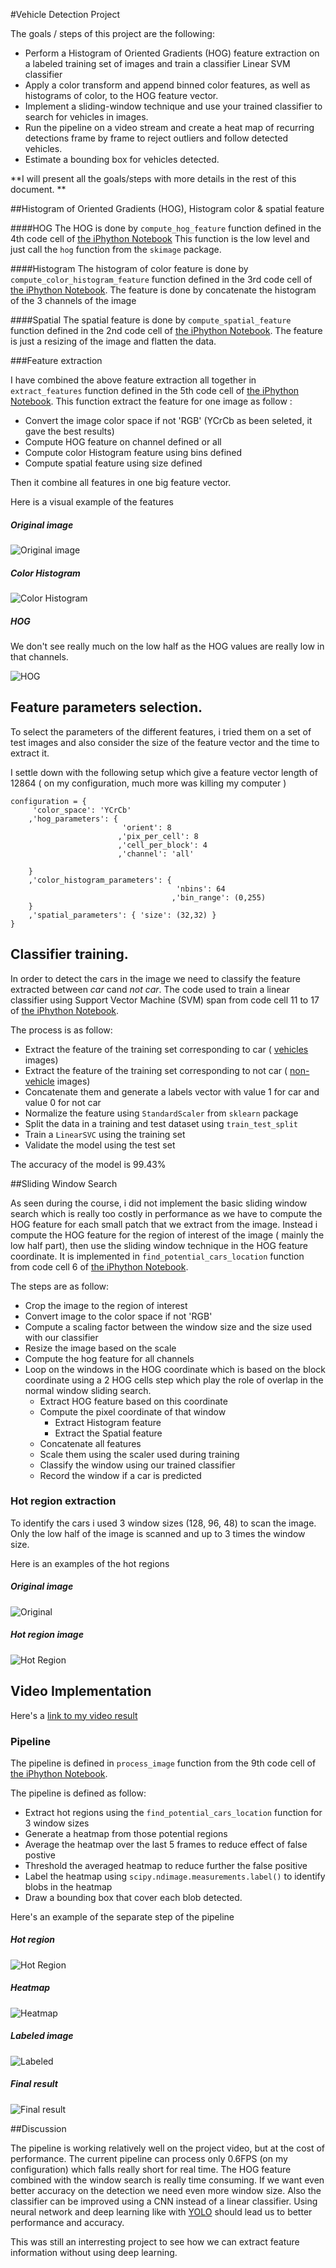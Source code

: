 #Vehicle Detection Project

The goals / steps of this project are the following:

* Perform a Histogram of Oriented Gradients (HOG) feature extraction on a labeled training set of images and train a classifier Linear SVM classifier
* Apply a color transform and append binned color features, as well as histograms of color, to the HOG feature vector. 
* Implement a sliding-window technique and use your trained classifier to search for vehicles in images.
* Run the pipeline on a video stream and create a heat map of recurring detections frame by frame to reject outliers and follow detected vehicles.
* Estimate a bounding box for vehicles detected.

**I will present all the goals/steps with more details in the rest of this document. **

##Histogram of Oriented Gradients (HOG), Histogram color & spatial feature

####HOG
The HOG is done by `compute_hog_feature` function defined in the 4th code cell of [the iPhython Notebook](./CarND-Vehicle-Detection.ipynb)
This function is the low level and just call the `hog` function from the `skimage` package.

####Histogram
The histogram of color feature is done by `compute_color_histogram_feature` function defined in the 3rd code cell of [the iPhython Notebook](./CarND-Vehicle-Detection.ipynb). The feature is done by concatenate the histogram of the 3 channels of the image

####Spatial
The spatial feature is done by `compute_spatial_feature` function defined in the 2nd code cell of [the iPhython Notebook](./CarND-Vehicle-Detection.ipynb). The feature is just a resizing of the image and flatten the data.


###Feature extraction

I have combined the above feature extraction all together in `extract_features` function defined in the 5th code cell of [the iPhython Notebook](./CarND-Vehicle-Detection.ipynb).
This function extract the feature for one image as follow :

* Convert the image color space if not 'RGB' (YCrCb as been seleted, it gave the best results)
* Compute HOG feature on channel defined or all
* Compute color Histogram feature using bins defined
* Compute spatial feature using size defined

Then it combine all features in one big feature vector.

Here is a visual example of the features
##### Original image
![Original image](./output_images/Original.png)

##### Color Histogram
![Color Histogram](./output_images/Histogram.png)

##### HOG
We don't see really much on the low half as the HOG values are really low in that channels.

![HOG](./output_images/HOG.png)

## Feature parameters selection.

To select the parameters of the different features, i tried them on a set of test images and also consider the size of the feature vector and the time to extract it.

I settle down with the following setup which give a feature vector length of 12864 ( on my configuration, much more was killing my computer )
````
configuration = {
     'color_space': 'YCrCb'
    ,'hog_parameters': {
                         'orient': 8
                        ,'pix_per_cell': 8
                        ,'cell_per_block': 4
                        ,'channel': 'all'
        
    }
    ,'color_histogram_parameters': {
                                     'nbins': 64
                                    ,'bin_range': (0,255)
    }
    ,'spatial_parameters': { 'size': (32,32) }
}
````

## Classifier training.

In order to detect the cars in the image we need to classify the feature extracted between *car* cand *not car*.
The code used to train a linear classifier using Support Vector Machine (SVM) span from code cell 11 to 17 of [the iPhython Notebook](./CarND-Vehicle-Detection.ipynb).

The process is as follow:

* Extract the feature of the training set corresponding to car ( [vehicles](https://s3.amazonaws.com/udacity-sdc/Vehicle_Tracking/vehicles.zip) images)
* Extract the feature of the training set corresponding to not car ( [non-vehicle](https://s3.amazonaws.com/udacity-sdc/Vehicle_Tracking/non-vehicles.zip) images) 
* Concatenate them and generate a labels vector with value 1 for car and value 0 for not car
* Normalize the feature using `StandardScaler` from `sklearn` package
* Split the data in a training and test dataset using `train_test_split`
* Train a `LinearSVC` using the training set
* Validate the model using the test set

The accuracy of the model is 99.43%
 

##Sliding Window Search

As seen during the course, i did not implement the basic sliding window search which is really too costly in performance as we have to compute the HOG feature for each small patch that we extract from the image.
Instead i compute the HOG feature for the region of interest of the image ( mainly the low half part), then use the sliding window technique in the HOG feature coordinate.
It is implemented in `find_potential_cars_location` function from code cell 6 of [the iPhython Notebook](./CarND-Vehicle-Detection.ipynb).

The steps are as follow:

* Crop the image to the region of interest
* Convert image to the color space if not 'RGB'
* Compute a scaling factor between the window size and the size used with our classifier
* Resize the image based on the scale
* Compute the hog feature for all channels
* Loop on the windows in the HOG coordinate which is based on the block coordinate using a 2 HOG cells step which play the role of overlap in the normal window sliding search.
	* Extract HOG feature based on this coordinate
	* Compute the pixel coordinate of that window
		* Extract Histogram feature
		* Extract the Spatial feature
	* Concatenate all features
	* Scale them using the scaler used during training
	* Classify the window using our trained classifier
	* Record the window if a car is predicted 


### Hot region extraction

To identify the cars i used 3 window sizes (128, 96, 48) to scan the image.
Only the low half of the image is scanned and up to 3 times the window size.

Here is an examples of the hot regions

##### Original image
![Original](./output_images/HotRegionOriginal.png)

##### Hot region image
![Hot Region](./output_images/HotRegionSelected.png)

## Video Implementation

Here's a [link to my video result]()


### Pipeline

The pipeline is defined in `process_image` function from the 9th code cell of [the iPhython Notebook](./CarND-Vehicle-Detection.ipynb).

The pipeline is defined as follow:

* Extract hot regions using the `find_potential_cars_location` function for 3 window sizes
* Generate a heatmap from those potential regions
* Average the heatmap over the last 5 frames to reduce effect of false postive
* Threshold the averaged heatmap to reduce further the false positive
* Label the heatmap using `scipy.ndimage.measurements.label()` to identify blobs in the heatmap
* Draw a bounding box that cover each blob detected.

Here's an example of the separate step of the pipeline

##### Hot region
![Hot Region](./output_images/HotRegionSelected.png)

##### Heatmap
![Heatmap](./output_images/Heatmap.png)

##### Labeled image
![Labeled](./output_images/Labeled.png)

##### Final result
![Final result](./output_images/FinalResult.png)


##Discussion

The pipeline is working relatively well on the project video, but at the cost of performance. 
The current pipeline can process only 0.6FPS (on my configuration) which falls really short for real time. 
The HOG feature combined with the window search is really time consuming. If we want even better accuracy on the detection we need even more window size. Also the classifier can be improved using a CNN instead of a linear classifier.
Using neural network and deep learning like with [YOLO](https://pjreddie.com/darknet/yolo/) should lead us to better performance and accuracy.

This was still an interresting project to see how we can extract feature information without using deep learning.

